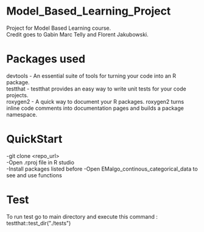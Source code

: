 # Model_Based_Learning_Project
Project for Model Based Learning course.  
Credit goes to Gabin Marc Telly and Florent Jakubowski.

# Packages used
devtools - An essential suite of tools for turning your code into an R package.  
testthat - testthat provides an easy way to write unit tests for your code projects.  
roxygen2 - A quick way to document your R packages. roxygen2 turns inline code comments into documentation pages and builds a package namespace.  

# QuickStart
-git clone <repo_url>  
-Open .rproj file in R studio    
-Install packages listed before
-Open EMalgo_continous_categorical_data to see and use functions  

# Test 
To run test go to main directory and execute this command :  
testthat::test_dir("./tests")


